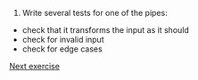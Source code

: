 1. Write several tests for one of the pipes:
- check that it transforms the input as it should
- check for invalid input
- check for edge cases

[Next exercise](10-testing-angular.md)
